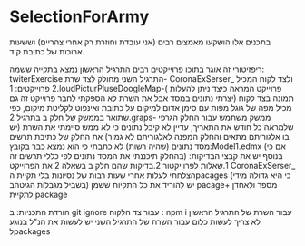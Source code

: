 # SelectionForArmy

בתכנים אלו הושקעו מאמצים רבים (אני עובדת וחוזרת רק אחרי צהריים) וששעות ארוכות של כתיבת קוד.

ריפזיטורי זה אוגר בתוכו פרוייקטים רבים
התרגיל הראשון נמצא בתקייה ששמה: twiterExercise
התרגיל השני מחולק לצד שרת- CoronaExSerser_ ולצד לקוח המכיל 2 פרוייקטים: 
1.loudPicturPluseDoogleMap-( פרוייקט המראה כיצד ניתן להעלות תמונה בצד לקוח (יצרתי נתונים במסד אבל את השרת לא הספקתי לחבר
פרוייקט זה גם מכיל מפה של גוגל מפות עם סימן אדום למיקום על כתובת ואינפוט לקליטת מיקום, כפי שתואר בממשק של חלק ב בתרגיל
2.graps- ממשק משתמש עבור החלק הגרפי שלמראה כל חודש את התאריך, עדיין לא קיבל נתונים כי לא ממש סיימתי את השרת (יש בו אלגוריתם מתאים והחלק המפנה לאלגוריתם לא גמור)
את החלק של כתיבת תרשים מסד נתונים (שהיה רשות) לא כתבתי כי הוא נמצא כבר בקובץ:Model1.edmx (אם כי בהחלק תיכננתי את המסד נתונים לפי כללי תרשים זה)
בנוסף יש את קבצי הבדיקות: 1.שאלות לפרוייקטור 2.בדיקות שהם חלק ב בשאלה 2
את הפרוייקט CoronaExSerser_ הצלחתי לעלות אחרי שעות רבות של נסיונות בלי תקיית הpacages (כי היא גדולה מידי בשביל מגבלות הגיטהב)
יש להוריד את כל התקיות ששמן pacage+ מספר ולאחדן לתקיית package

הורדת התכניות:
ב git ignore
עבור צד הלקוח : npm i
עבור השרת של התרגיל הראשון לא צריך לעשות כלום
עבור השרת של התרגיל השני יש לעשות את הנ"ל בנוגע לpackages
